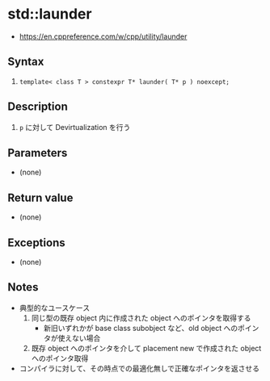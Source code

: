 # std::launder <new>
- <https://en.cppreference.com/w/cpp/utility/launder>


## Syntax
1. `template< class T > constexpr T* launder( T* p ) noexcept;`


## Description
1. `p` に対して Devirtualization を行う


## Parameters
- (none)


## Return value
- (none)


## Exceptions
- (none)


## Notes
- 典型的なユースケース
  1. 同じ型の既存 object 内に作成された object へのポインタを取得する
     - 新旧いずれかが base class subobject など、old object へのポインタが使えない場合
  2. 既存 object へのポインタを介して placement new で作成された object へのポインタ取得
- コンパイラに対して、その時点での最適化無しで正確なポインタを返させる

